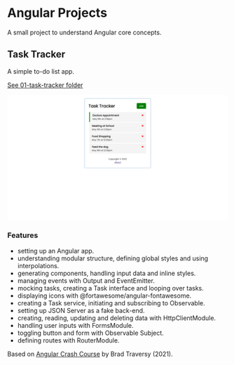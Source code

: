 # Angular Projects

A small project to understand Angular core concepts.

## Task Tracker

A simple to-do list app.

[See 01-task-tracker folder](https://github.com/solygambas/angular-projects/tree/main/01-task-tracker)

<p align="center">
    <a href="https://github.com/solygambas/angular-projects/tree/main/01-task-tracker">
        <img src="01-task-tracker/screenshot.png">
    </a>
</p>

### Features

- setting up an Angular app.
- understanding modular structure, defining global styles and using interpolations.
- generating components, handling input data and inline styles.
- managing events with Output and EventEmitter.
- mocking tasks, creating a Task interface and looping over tasks.
- displaying icons with @fortawesome/angular-fontawesome.
- creating a Task service, initiating and subscribing to Observable.
- setting up JSON Server as a fake back-end.
- creating, reading, updating and deleting data with HttpClientModule.
- handling user inputs with FormsModule.
- toggling button and form with Observable Subject.
- defining routes with RouterModule.

Based on [Angular Crash Course](https://www.youtube.com/watch?v=3dHNOWTI7H8) by Brad Traversy (2021).
